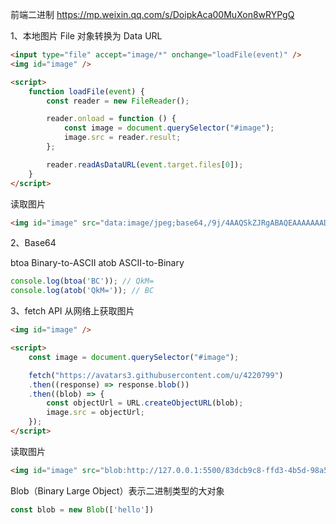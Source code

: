 
前端二进制
https://mp.weixin.qq.com/s/DoipkAca00MuXon8wRYPgQ

1、本地图片 File 对象转换为 Data URL

```html
<input type="file" accept="image/*" onchange="loadFile(event)" />
<img id="image" />

<script>
    function loadFile(event) {
        const reader = new FileReader();

        reader.onload = function () {
            const image = document.querySelector("#image");
            image.src = reader.result;
        };

        reader.readAsDataURL(event.target.files[0]);
    }
</script>

```

读取图片
```html
<img id="image" src="data:image/jpeg;base64,/9j/4AAQSkZJRgABAQEAAAAAAAD">

```

2、Base64

btoa Binary-to-ASCII
atob ASCII-to-Binary

```js
console.log(btoa('BC')); // QkM=
console.log(atob('QkM=')); // BC
```

3、fetch API 从网络上获取图片

```html
<img id="image" />

<script>
    const image = document.querySelector("#image");

    fetch("https://avatars3.githubusercontent.com/u/4220799")
    .then((response) => response.blob())
    .then((blob) => {
        const objectUrl = URL.createObjectURL(blob);
        image.src = objectUrl;
    });
</script>
```

读取图片
```html
<img id="image" src="blob:http://127.0.0.1:5500/83dcb9c8-ffd3-4b5d-98a5-e3f6ff890bf2">
```

Blob（Binary Large Object）表示二进制类型的大对象
```js
const blob = new Blob(['hello'])
```
